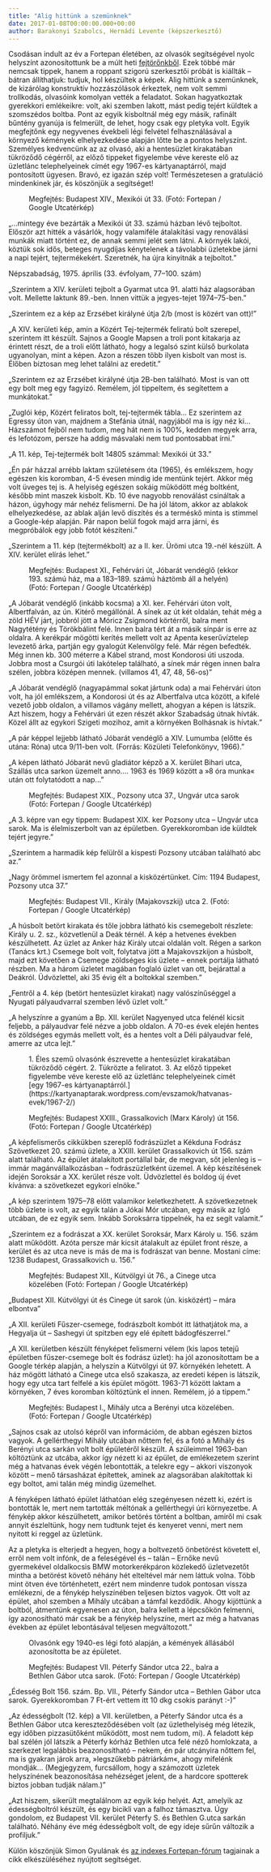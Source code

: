 ```yaml
---
title: "Alig hittünk a szemünknek"
date: 2017-01-08T00:00:00.000+00:00
author: Barakonyi Szabolcs, Hernádi Levente (képszerkesztő)
---
```


Csodásan indult az év a Fortepan életében, az olvasók segítségével nyolc helyszínt azonosítottunk be a múlt heti [fejtörőnkből](http://index.hu/fortepan/2017/01/01/felismeri_hol_keszultek_ezek_a_kepek%EF%BB%BF). Ezek többé már nemcsak tippek, hanem a roppant szigorú szerkesztői próbát is kiállták – bátran állíthatjuk: tudjuk, hol készültek a képek. Alig hittünk a szemünknek, de kizárólag konstruktív hozzászólások érkeztek, nem volt semmi trollkodás, olvasóink komolyan vették a feladatot. Sokan hagyatkoztak gyerekkori emlékeikre: volt, aki szemben lakott, mást pedig tejért küldtek a szomszédos boltba. Pont az egyik kisboltnál még egy másik, rafinált bűntény gyanúja is felmerült, de lehet, hogy csak egy pletyka volt. Egyik megfejtőnk egy negyvenes évekbeli légi felvétel felhasználásával a környező kémények elhelyezkedése alapján lőtte be a pontos helyszínt. Személyes kedvencünk az az olvasó, aki a hentesüzlet kirakatában tükröződő cégérről, az előző tippeket figyelembe véve kereste elő az üzletlánc telephelyeinek címét egy 1967-es kártyanaptárról, majd pontosított ügyesen. Bravó, ez igazán szép volt! Természetesen a gratuláció mindenkinek jár, és köszönjük a segítséget!

<figure>
<img src="/images/14391424_abfb26a557ff5e68f0a8ff6ebbed2081_wm.jpg" alt="" />
<figcaption>Megfejtés: Budapest XIV., Mexikói út 33. (Fotó: Fortepan / Google Utcatérkép)</figcaption>
</figure>

„...mintegy éve bezárták a Mexikói út 33. számú házban lévő tejboltot. Először azt hitték a vásárlók, hogy valamiféle átalakítási vagy renoválási munkák miatt történt ez, de annak semmi jelét sem látni. A környék lakói, köztük sok idős, beteges nyugdíjas kénytelenek a távolabbi üzletekbe járni a napi tejért, tejtermékekért. Szeretnék, ha újra kinyitnák a tejboltot.”

Népszabadság, 1975. április (33. évfolyam, 77–100. szám)

„Szerintem a XIV. kerületi tejbolt a Gyarmat utca 91. alatti ház alagsorában volt. Mellette laktunk 89.-ben. Innen vittük a jegyes-tejet 1974–75-ben.”

„Szerintem ez a kép az Erzsébet királyné útja 2/b (most is közért van ott)!”

„A XIV. kerületi kép, amin a Közért Tej-tejtermék feliratú bolt szerepel, szerintem itt készült. Sajnos a Google Mapsen a troli pont kitakarja az érintett részt, de a troli előtt látható, hogy a legalsó szint külső burkolata ugyanolyan, mint a képen. Azon a részen több ilyen kisbolt van most is. Élőben biztosan meg lehet találni az eredetit.”

„Szerintem ez az Erzsébet királyné útja 2B-ben található. Most is van ott egy bolt meg egy fagyizó. Remélem, jól tippeltem, és segítettem a munkátokat.”

„Zuglói kép, Közért feliratos bolt, tej-tejtermék tábla... Ez szerintem az Egressy úton van, majdnem a Stefánia útnál, nagyjából ma is így néz ki... Házszámot fejből nem tudom, meg hát nem is 100%, kedden megyek arra, és lefotózom, persze ha addig másvalaki nem tud pontosabbat írni.”

„A 11. kép, Tej-tejtermék bolt 14805 számmal: Mexikói út 33.”

„Én pár házzal arrébb laktam születésem óta (1965), és emlékszem, hogy egészen kis koromban, 4-5 évesen mindig ide mentünk tejért. Akkor még volt üveges tej is. A helyiség egészen sokáig működött még boltként, később mint maszek kisbolt. Kb. 10 éve nagyobb renoválást csináltak a házon, úgyhogy már nehéz felismerni. De ha jól látom, akkor az ablakok elhelyezkedése, az ablak alján levő díszítés és a terméskő minta is stimmel a Google-kép alapján. Pár napon belül fogok majd arra járni, és megpróbálok egy jobb fotót készíteni.”

„Szerintem a 11. kép (tejtermékbolt) az a II. ker. Ürömi utca 19.-nél készült. A XIV. kerület elírás lehet.”

<figure>
<img src="/images/14391428_7ca8a82755337b16f8a3965c09b95884_wm.jpg" alt="" />
<figcaption>Megfejtés: Budapest XI., Fehérvári út, Jóbarát vendéglő (ekkor 193. számú ház, ma a 183–189. számú háztömb áll a helyén) (Fotó: Fortepan / Google Utcatérkép)</figcaption>
</figure>

„A Jóbarát vendéglő (inkább kocsma) a XI. ker. Fehérvári úton volt, Albertfalván, az ún. Kitérő megállónál. A sínek az út két oldalán, tehát még a zöld HÉV járt, jobbról jött a Móricz Zsigmond körtérről, balra ment Nagytétény és Törökbálint felé. Innen balra tért át a másik sínpár is erre az oldalra. A kerékpár mögötti kerítés mellett volt az Apenta keserűvíztelep levezető árka, partján egy gyalogút Kelenvölgy felé. Már régen befedték. Még innen kb. 300 méterre a Kábel strand, most Kondorosi úti uszoda. Jobbra most a Csurgói úti lakótelep található, a sínek már régen innen balra szélen, jobbra középen mennek. (villamos 41, 47, 48, 56-os)”

„A Jóbarát vendéglő (nagyapámmal sokat jártunk oda) a mai Fehérvári úton volt, ha jól emlékszem, a Kondorosi út és az Albertfalva utca között, a kifelé vezető jobb oldalon, a villamos vágány mellett, ahogyan a képen is látszik. Azt hiszem, hogy a Fehérvári út ezen részét akkor Szabadság útnak hívták. Közel állt az egykori Szigeti mozihoz, amit a környéken Bolhásnak is hívtak.”

„A pár képpel lejjebb látható Jóbarát vendéglő a XIV. Lumumba (előtte és utána: Róna) utca 9/11-ben volt. (Forrás: Közületi Telefonkönyv, 1966).”

„A képen látható Jóbarát nevű gladiátor képző a X. kerület Bihari utca, Szállás utca sarkon üzemelt anno.... 1963 és 1969 között a »8 óra munka« után ott folytatódott a nap...”

<figure>
<img src="/images/14391422_5999800e725ca52bc19f6de876134782_wm.jpg" alt="" />
<figcaption>Megfejtés: Budapest XIX., Pozsony utca 37., Ungvár utca sarok (Fotó: Fortepan / Google Utcatérkép)</figcaption>
</figure>

„A 3. képre van egy tippem: Budapest XIX. ker Pozsony utca – Ungvár utca sarok. Ma is élelmiszerbolt van az épületben. Gyerekkoromban ide küldtek tejért jegyre.”

„Szerintem a harmadik kép felülről a kispesti Pozsony utcában található abc az.”

„Nagy örömmel ismertem fel azonnal a kisközértünket. Cím: 1194 Budapest, Pozsony utca 37.”

<figure>
<img src="/images/14392252_10d5b4a9fd1598e693f6b2589d2148f9_wm.jpg" alt="" />
<figcaption>Megfejtés: Budapest VII., Király (Majakovszkij) utca 2. (Fotó: Fortepan / Google Utcatérkép)</figcaption>
</figure>

„A húsbolt betört kirakata és tőle jobbra látható kis csemegebolt részlete: Király u. 2. sz., közvetlenül a Deák térnél. A kép a hetvenes években készülhetett. Az üzlet az Anker ház Király utcai oldalán volt. Régen a sarkon (Tanács krt.) Csemege bolt volt, folytatva jött a Majakovszkijon a húsbolt, majd ezt követően a Csemege zöldséges kis üzlete – ennek portálja látható részben. Ma a három üzletet magában foglaló üzlet van ott, bejárattal a Deákról. Üdvözlettel, aki 35 évig élt a boltokkal szemben.”

„Fentről a 4. kép (betört hentesüzlet kirakat) nagy valószínűséggel a Nyugati pályaudvarral szemben lévő üzlet volt.”

„A helyszínre a gyanúm a Bp. XII. kerület Nagyenyed utca felénél kicsit feljebb, a pályaudvar felé nézve a jobb oldalon. A 70-es évek elején hentes és zöldséges egymás mellett volt, és a hentes volt a Déli pályaudvar felé, amerre az utca lejt.”

<figure>
<img src="/images/14391954_a1bb40e1a89d4051479b0364462f0aa0_wm.jpg" alt="" />
<figcaption>1. Éles szemű olvasónk észrevette a hentesüzlet kirakatában tükröződő cégért. 2. Tükrözte a feliratot. 3. Az előző tippeket figyelembe véve kereste elő az üzletlánc telephelyeinek címét [egy 1967-es kártyanaptárról.](https://kartyanaptarak.wordpress.com/evszamok/hatvanas-evek/1967-2/)</figcaption>
</figure>

<figure>
<img src="/images/14391418_9b867a1d3e4a69c7ae02e19ffcbb75ef_wm.jpg" alt="" />
<figcaption>Megfejtés: Budapest XXIII., Grassalkovich (Marx Károly) út 156. (Fotó: Fortepan / Google Utcatérkép)</figcaption>
</figure>

„A képfelismerős cikkükben szereplő fodrászüzlet a Kékduna Fodrász Szövetkezet 20. számú üzlete, a XXIII. kerület Grassalkovich út 156. szám alatt található. Az épület átalakított portállal bár, de megvan, sőt jelenleg is – immár magánvállalkozásban – fodrászüzletként üzemel. A kép készítésének idején Soroksár a XX. kerület része volt. Üdvözlettel és boldog új évet kívánva: a szövetkezet egykori elnöke.”

„A kép szerintem 1975–78 előtt valamikor keletkezhetett. A szövetkezetnek több üzlete is volt, az egyik talán a Jókai Mór utcában, egy másik az Igló utcában, de ez egyik sem. Inkább Soroksárra tippelnék, ha ez segít valamit.”

„Szerintem ez a fodrászat a XX. kerület Soroksár, Marx Károly u. 156. szám alatt működött. Azóta persze már kicsit átalakult az épület front része, a kerület és az utca neve is más de ma is fodrászat van benne. Mostani címe: 1238 Budapest, Grassalkovich u. 156.”

<figure>
<img src="/images/14391414_e2a27bc48c493eda5849f3272c20cad8_wm.jpg" alt="" />
<figcaption>Megfejtés: Budapest XII., Kútvölgyi út 76., a Cinege utca közelében (Fotó: Fortepan / Google Utcatérkép)</figcaption>
</figure>

„Budapest XII. Kútvölgyi út és Cinege út sarok (ún. kisközért) – mára elbontva”

„A XII. kerületi Fűszer-csemege, fodrászbolt kombót itt láthatjátok ma, a Hegyalja út – Sashegyi út spitzben egy elé épített bádogfészerrel.”

„A XII. kerületben készült fényképet felismerni vélem (kis lapos tetejű épületben fűszer-csemege bolt és fodrász üzlet): ha jól azonosítottam be a Google térkép alapján, a helyszín a Kútvölgyi út 97. környékén lehetett. A ház mögött látható a Cinege utca első szakasza, az eredeti képen is látszik, hogy egy utca tart felfelé a kis épület mögött. 1963-71 között laktam a környéken, 7 éves koromban költöztünk el innen. Remélem, jó a tippem.”

<figure>
<img src="/images/14391426_cd2247e14c5cce470257a9b3ae004eed_wm.jpg" alt="" />
<figcaption>Megfejtés: Budapest I., Mihály utca a Berényi utca közelében. (Fotó: Fortepan / Google Utcatérkép)</figcaption>
</figure>

„Sajnos csak az utolsó képről van információm, de abban egészen biztos vagyok. A gellérthegyi Mihály utcában nőttem fel, és a fotó a Mihály és Berényi utca sarkán volt bolt épületéről készült. A szüleimmel 1963-ban költöztünk az utcába, akkor így nézett ki az épület, de emlékezetem szerint még a hatvanas évek végén lebontották, a telekre egy – akkori viszonyok között – menő társasházat építettek, aminek az alagsorában alakítottak ki egy boltot, ami talán még mindig üzemelhet.

A fényképen látható épület láthatóan elég szegényesen nézett ki, ezért is bontották le, mert nem tartották méltónak a gellérthegyi úri környezetbe. A fénykép akkor készülhetett, amikor betörés történt a boltban, amiről mi csak annyit észleltünk, hogy nem tudtunk tejet és kenyeret venni, mert nem nyitott ki reggel az üzletünk.

Az a pletyka is elterjedt a hegyen, hogy a boltvezető önbetörést követett el, erről nem volt infónk, de a feleségével és – talán – Ernőke nevű gyermekével oldalkocsis BMW motorkerékpáron közlekedő üzletvezetőt mintha a betörést követő néhány hét elteltével már nem láttuk volna. Több mint ötven éve történhetett, ezért nem mindenre tudok pontosan vissza emlékezni, de a fénykép helyszínében teljesen biztos vagyok. Ott volt az épület, ahol szemben a Mihály utcában a támfal kezdődik. Ahogy kijöttünk a boltból, átmentünk egyenesen az úton, balra kellett a lépcsőkön felmenni, így azonosítható már csak be a fénykép helyszíne, mert az még a hatvanas években az épület lebontásával teljesen megváltozott.”

<figure>
<img src="/images/14391952_cec18f4ada1893a2219c4bc422746a74_wm.jpg" alt="" />
<figcaption>Olvasónk egy 1940-es légi fotó alapján, a kémények állásából azonosította be az épületet.</figcaption>
</figure>

<figure>
<img src="/images/14391416_1f14396ee58296db85ffd0db81133e35_wm.jpg" alt="" />
<figcaption>Megfejtés: Budapest VII. Péterfy Sándor utca 22., balra a Bethlen Gábor utca sarok. (Fotó: Fortepan / Google Utcatérkép)</figcaption>
</figure>

„Édesség Bolt 156. szám. Bp. VII., Péterfy Sándor utca – Bethlen Gábor utca sarok. Gyerekkoromban 7 Ft-ért vettem itt 10 dkg csokis parányt :-)”

„Az édességbolt (12. kép) a VII. kerületben, a Péterfy Sándor utca és a Bethlen Gábor utca kereszteződésében volt (az üzlethelyiség még létezik, egy időben pizzasütőként működött, most nem tudom, mi). A feladott kép bal szélén jól látszik a Péterfy kórház Bethlen utca felé néző homlokzata, a szerkezet legalábbis beazonosítható – nekem, én pár utcányira nőttem fel, ma is gyakran járok arra, »legszűkebb pátriárkám«, ahogy mifelénk mondják... (Megjegyzem, furcsállom, hogy a számozott üzletek helyszínének beazonosítása nehézséget jelent, de a hardcore spotterek biztos jobban tudják nálam.)”

„Azt hiszem, sikerült megtalálnom az egyik kép helyét. Azt, amelyik az édességboltról készült, és egy bicikli van a falhoz támasztva. Úgy gondolom, ez Budapest VII. kerület Péterfy S. és Bethlen G.utca sarkán található. Néhány éve még édességbolt volt, de egy ideje sűrűn változik a profiljuk.”

Külön köszönjük Simon Gyulának és [az indexes Fortepan-fórum](http://forum.index.hu/Article/showArticle?t=9204653) tagjainak a cikk elkészüléséhez nyújtott segítséget.
